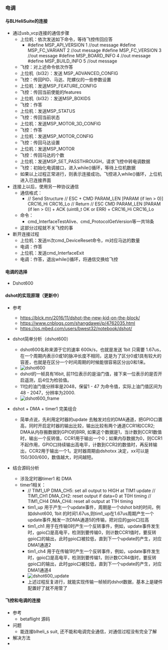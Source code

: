### 电调

#### 与BLHeliSuite的连接

- 通过usb_vcp连接的通信步骤
  - 上位机：依次发送如下命令，等待飞控传回应答
    - #define MSP_API_VERSION                 1    //out message
      #define MSP_FC_VARIANT                  2    //out message
      #define MSP_FC_VERSION                  3    //out message
      #define MSP_BOARD_INFO                  4    //out message
      #define MSP_BUILD_INFO                  5    //out message
  - 飞控：对上述命令依次作答
  - 上位机（bl32）：发送 MSP_ADVANCED_CONFIG
  - 飞控：传回PID、马达、陀螺仪的一些参数设置
  - 上位机：发送MSP_FEATURE_CONFIG
  - 飞控：传回当前使能的features
  - 上位机（bl32）：发送MSP_BOXIDS
  - 飞控：作答
  - 上位机：发送MSP_STATUS
  - 飞控：传回当前状态
  - 上位机：发送MSP_MOTOR_3D_CONFIG
  - 飞控：作答
  - 上位机：发送MSP_MOTOR_CONFIG
  - 飞控：传回马达设置
  - 上位机：发送MSP_MOTOR
  - 飞控：传回马达的个数
  - 上位机：发送MSP_SET_PASSTHROUGH，请求飞控中转电调数据
  - 飞控：初始化电调接口，进入while()循环，等待上位机数据
  - 如果以上过程正常进行，则表示连接成功。飞控进入while()循环，上位机进入已连接界面
- 连接上以后，使用另一种协议通信
  - 通信格式：
    - // Send Structure
      // ESC + CMD PARAM_LEN [PARAM (if len > 0)] CRC16_Hi CRC16_Lo
      // Return
      // ESC CMD PARAM_LEN [PARAM (if len > 0)] + ACK (uint8_t OK or ERR) + CRC16_Hi CRC16_Lo
  - 命令：
    - cmd_InterfaceTestAlive、cmd_ProtocolGetVersion等一共18条
  - 这部分过程就不关飞控的事
- 断开连接过程
  - 上位机：发送m次cmd_DeviceReset命令，m对应马达的数量
  - 电调：作答
  - 上位机：发送cmd_InterfaceExit
  - 电调：作答，退出while()循环，将通信交换给飞控



#### 电调的选择

- Dshot600





#### dshot的实现原理（更新中）

- 参考

  - https://blck.mn/2016/11/dshot-the-new-kid-on-the-block/
  - https://www.cnblogs.com/shangdawei/p/4762035.html
  - https://os.mbed.com/users/bwest32/notebook/dshot/

- dshot简单分析（dshot600）

  - dshot600名称来源于它的速率 600k/s，也就是发送 1bit 只需要 1.67us，在一个周期内表示0或1的脉冲长度不相同，这是为了区分0或1具有较大的容差，也就是在区分一个时间周期的时候能很容易区分出0和1来。
  - ![dshot600](https://i.loli.net/2020/06/24/sxbnLHq7mtoDruC.png)
  - dshot的一帧具有16bit, 前11位表示的是油门值，接下来一位表示的是否开启遥测，后4位为检验值。
  - 11位的油门值分辨率是2048，保留1 - 47 为命令值，实际上油门值区间为 48 - 2047，分辨率为2000.
  - ![dshot600_frame](https://i.loli.net/2020/06/24/QTjHaSeIpVDbGi8.png)

- dshot + DMA + timer1 完美组合

  - 简单点说，先利用定时器的update 去触发对应的DMA通道，把GPIO口置高，同时开启定时器的输出比较，输出比较有两个通道CCR1和CCR2; DMA从内存搬数据到GPIO的BRR, 如果这个数据是1，当计数到CCR1数值时，输出一个反转值，CCR1用于输出一个0；如果内存数据为0，则CCR1不起作用，GPIO口持续输出高电平，计数到CCR2的数值时，再反转输出，CCR2用于输出一个1。定时器周期由dshotxx 决定，xx可以是150/300/600，数值越大，时间越短。

    

- 结合源码分析

  - 涉及定时器timer1 和 DMA
  - timer1相关：
    - // TIM1_UP   DMA_CH5: set all output to HIGH		at TIM1 update
      // TIM1_CH1 DMA_CH2: reset output if data=0		at T0H timing
      // TIM1_CH4 DMA_CH4: reset all output					at T1H timing
    - tim1_up 用于产生一个update事件，周期是一个dshot bit的时间，例如dshot600, 1bit 的时间1.67us,则tim1_up在1.67us周期产生一个update事件,触发一次DMA通道5的传输，把对应的gpio口拉高
    - tim1_ch1 用于在传输0时产生一个反转事件，例如，update事件发生时，gpio口是高电平，检测到要传输0，则计数CCR1值时，要反转gpio口的输出，此时gpio口被拉低，直到下一个update的产生，对应DMA1通道2
    - tim1_ch4 用于在传输1时产生一个反转事件，例如，update事件发生时，gpio口是高电平，检测到要传输1，则计数CCR4值时，要反转gpio口的输出，此时gpio口被拉低，直到下一个update的产生，对应DMA1通道4
    - ![dshot600_update](https://i.loli.net/2020/06/24/H7E4U5dlCDRGceq.png)
    - 上述过程反复进行，就能实现传输一帧帧的dshot数据，基本上是硬件配置好了就不用管了



#### 飞控和电调的连接

- 参考
  - betaflight 源码
- 问题
  - 能连接blheli_s suit, 还不能和电调完全通信，对通信过程没有完全了解
- 解决方法
- 

